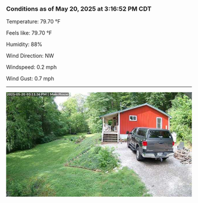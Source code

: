 ### Conditions as of May 20, 2025 at 3:16:52 PM CDT 

Temperature: 79.70 &deg;F

Feels like: 79.70 &deg;F

Humidity: 88%

Wind Direction: NW

Windspeed: 0.2 mph

Wind Gust: 0.7 mph

---

<img src="./images/latest.jpeg"/>

